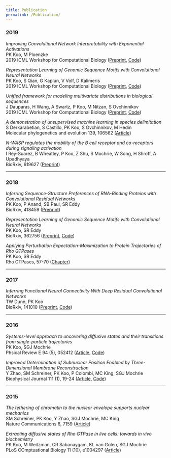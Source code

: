 ```yaml
---
title: Publication
permalink: /Publication/
---
```


### 2019

_Improving Convolutional Network Interpretability with Exponential Activations_<br>
PK Koo, M Ploenzke <br>
2019 ICML Workshop for Computational Biology ([Preprint](https://www.biorxiv.org/content/10.1101/650804v1.abstract), [Code](https://github.com/p-koo/cnn_exponential_activations))


_Representation Learning of Genomic Sequence Motifs with Convolutional Neural Networks_<br>
PK Koo, S Qian, G Kaplun, V Volf, D Kalimeris <br>
2019 ICML Workshop for Computational Biology  ([Preprint](https://www.biorxiv.org/content/10.1101/657437v1.abstract), [Code](https://github.com/p-koo/uncovering_regulatory_codes))


_Unified framework for modeling multivariate distributions in biological sequences_<br>
J Dauparas, H Wang, A Swartz, P Koo, M Nitzan, S Ovchinnikov <br>
2019 ICML Workshop for Computational Biology ([Preprint](https://arxiv.org/abs/1906.02598), [Code](https://github.com/p-koo/learning_sequence_motifs))


_A demonstration of unsupervised machine learning in species delimitation_<br>
S Derkarabetian, S Castillo, PK Koo, S Ovchinnikov, M Hedin <br>
Molecular phylogenetics and evolution 139, 106562 ([Article](https://www.sciencedirect.com/science/article/pii/S1055790319301721))


_N-WASP regulates the mobility of the B cell receptor and co-receptors during signaling activation_<br>
I Rey-Suarez, B Wheatley, P Koo, Z Shu, S Mochrie, W Song, H Shroff, A Upadhyaya <br>
BioRxiv, 619627 ([Preprint](https://www.biorxiv.org/content/10.1101/619627v1.abstract))


<hr>

### 2018

_Inferring Sequence-Structure Preferences of RNA-Binding Proteins with Convolutional Residual Networks_<br>
PK Koo, P Anand, SB Paul, SR Eddy <br>
BioRxiv, 418459 ([Preprint](https://www.biorxiv.org/content/10.1101/418459v1.abstract))


_Representation Learning of Genomic Sequence Motifs with Convolutional Neural Networks_<br>
PK Koo, SR Eddy <br>
BioRxiv, 362756 ([Preprint](https://www.biorxiv.org/content/10.1101/362756v3), [Code](https://github.com/p-koo/learning_sequence_motifs))


_Applying Perturbation Expectation-Maximization to Protein Trajectories of Rho GTPases_<br>
PK Koo, SR Eddy <br>
Rho GTPases, 57-70 ([Chapter](https://link.springer.com/protocol/10.1007/978-1-4939-8612-5_5))


<hr>

### 2017


_Inferring Functional Neural Connectivity With Deep Residual Convolutional Networks_<br>
TW Dunn, PK Koo <br>
BioRxiv, 141010 ([Preprint](https://www.biorxiv.org/content/10.1101/141010v2.abstract), [Code](https://github.com/spoonsso/TFconnect))



<hr>

### 2016

_Systems-level approach to uncovering diffusive states and their transitions from single-particle trajectories_<br>
PK Koo, SGJ Mochrie <br>
Phsical Review E 94 (5), 052412 ([Article](https://journals.aps.org/pre/abstract/10.1103/PhysRevE.94.052412), [Code](https://github.com/p-koo/pEMv2))

_Improved Determination of Subnuclear Position Enabled by Three-Dimensional Membrane Reconstruction_<br>
Y Zhao, SM Schreiner, PK Koo, P Colombi, MC King, SGJ Mochrie <br>
Biophysical Journal 111 (1), 19-24 ([Article](https://www.sciencedirect.com/science/article/pii/S0006349516303617), [Code](https://github.com/mochrielab/3DMembraneReconstruction))



<hr>

### 2015


_The tethering of chromatin to the nuclear envelope supports nuclear mechanics_<br>
SM Schreiner, PK Koo, Y Zhao, SGJ Mochrie, MC King <br>
Nature Communications 6, 7159 ([Article](https://www.nature.com/articles/ncomms8159))


_Extracting diffusive states of Rho GTPase in live cells: towards in vivo biochemistry_<br>
PK Koo, M Weitzman, CR Sabanaygam, KL van Golen, SGJ Mochrie <br>
PLoS COmptuational Biology 11 (10), e1004297 ([Article](https://journals.plos.org/ploscompbiol/article?id=10.1371/journal.pcbi.1004297))

